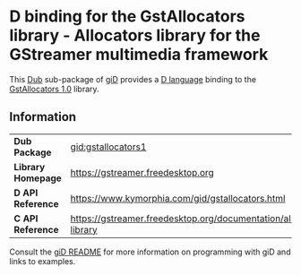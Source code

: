 # D binding for the GstAllocators library - Allocators library for the GStreamer multimedia framework

This [Dub](https://dub.pm/) sub-package of [giD](https://gid.dub.pm) provides a [D language](https://www.dlang.org) binding to the [GstAllocators 1.0](https://gstreamer.freedesktop.org) library.

## Information

|     |     |
| --- | --- |
| **Dub Package**          | [gid:gstallocators1](https://code.dlang.org/packages/gid%3Agstallocators1)       |
| **Library Homepage**     | https://gstreamer.freedesktop.org                                                |
| **D API Reference**      | https://www.kymorphia.com/gid/gstallocators.html                                 |
| **C API Reference**      | https://gstreamer.freedesktop.org/documentation/allocators/index.html#allocators-library |

Consult the [giD README](https://github.com/Kymorphia/gid) for more information on programming with giD and links to examples.
